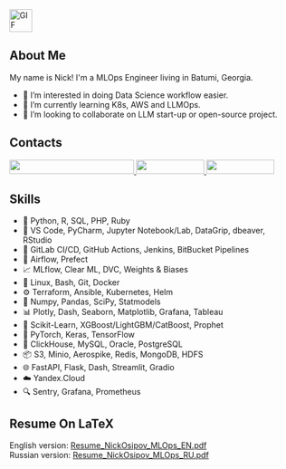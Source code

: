 <img src="https://media.giphy.com/media/QynPOjBgLR5Ryg1qKJ/giphy.gif" alt="GIF" width="40" height="40">

## About Me

My name is Nick! 
I'm a MLOps Engineer living in Batumi, Georgia.

- 🧲 I’m interested in doing Data Science workflow easier.
- 🚬 I’m currently learning K8s, AWS and LLMOps.
- 👀 I’m looking to collaborate on LLM start-up or open-source project.

## Contacts

<a href="mailto:nick.osipov.91@gmail.com">
    <img src="https://img.shields.io/badge/-nick.osipov.91%40gmail.com-D14836?style=flat&logo=Gmail&logoColor=white" width="220" height="25"/>
</a>
<a href="https://t.me/NickOsipov">
    <img src="https://img.shields.io/badge/-@NickOsipov-1877F2?style=flat&logo=Telegram&logoColor=white" width="120" height="25"/>
</a>
<a href="https://www.linkedin.com/in/nickosipov/">
    <img src="https://img.shields.io/badge/-Nick_Osipov-0A66C2?style=flat&logo=Linkedin&logoColor=white" width="120" height="25"/>
</a>

## Skills
- 🐍 Python, R, SQL, PHP, Ruby
- 🔧 VS Code, PyCharm, Jupyter Notebook/Lab, DataGrip, dbeaver, RStudio
- 🔄 GitLab CI/CD, GitHub Actions, Jenkins, BitBucket Pipelines
- 🐙 Airflow, Prefect
- 📈 MLflow, Clear ML, DVC, Weights & Biases
- 🐧 Linux, Bash, Git, Docker
- ⚙️ Terraform, Ansible, Kubernetes, Helm
- 🧮 Numpy, Pandas, SciPy, Statmodels
- 📊 Plotly, Dash, Seaborn, Matplotlib, Grafana, Tableau
- 🤖 Scikit-Learn, XGBoost/LightGBM/CatBoost, Prophet
- 🧠 PyTorch, Keras, TensorFlow
- 💾 ClickHouse, MySQL, Oracle, PostgreSQL
- 📦 S3, Minio, Aerospike, Redis, MongoDB, HDFS
- 🌐 FastAPI, Flask, Dash, Streamlit, Gradio
- ☁️ Yandex.Cloud
- 🔍 Sentry, Grafana, Prometheus

## Resume On LaTeX

English version: [Resume_NickOsipov_MLOps_EN.pdf](https://github.com/NickOsipov/resume/blob/main/Resume_OsipovNO_MLOps_EN.pdf)  
Russian version: [Resume_NickOsipov_MLOps_RU.pdf](https://github.com/NickOsipov/resume/blob/main/Resume_OsipovNO_MLOps_RU.pdf)
  
<!---
NickOsipov/NickOsipov is a ✨ special ✨ repository because its `README.md` (this file) appears on your GitHub profile.
You can click the Preview link to take a look at your changes.
--->
